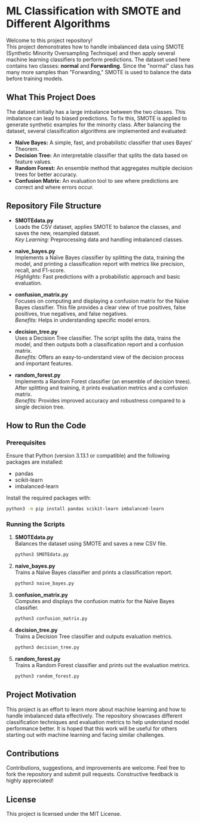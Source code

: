 
# ML Classification with SMOTE and Different Algorithms

Welcome to this project repository!  
This project demonstrates how to handle imbalanced data using SMOTE (Synthetic Minority Oversampling Technique) and then apply several machine learning classifiers to perform predictions. The dataset used here contains two classes: **normal** and **Forwarding**. Since the "normal" class has many more samples than "Forwarding," SMOTE is used to balance the data before training models.

## What This Project Does

The dataset initially has a large imbalance between the two classes. This imbalance can lead to biased predictions. To fix this, SMOTE is applied to generate synthetic examples for the minority class. After balancing the dataset, several classification algorithms are implemented and evaluated:

- **Naïve Bayes:** A simple, fast, and probabilistic classifier that uses Bayes’ Theorem.
- **Decision Tree:** An interpretable classifier that splits the data based on feature values.
- **Random Forest:** An ensemble method that aggregates multiple decision trees for better accuracy.
- **Confusion Matrix:** An evaluation tool to see where predictions are correct and where errors occur.

## Repository File Structure

- **SMOTEdata.py**  
  Loads the CSV dataset, applies SMOTE to balance the classes, and saves the new, resampled dataset.  
  *Key Learning:* Preprocessing data and handling imbalanced classes.

- **naive_bayes.py**  
  Implements a Naïve Bayes classifier by splitting the data, training the model, and printing a classification report with metrics like precision, recall, and F1-score.  
  *Highlights:* Fast predictions with a probabilistic approach and basic evaluation.

- **confusion_matrix.py**  
  Focuses on computing and displaying a confusion matrix for the Naïve Bayes classifier. This file provides a clear view of true positives, false positives, true negatives, and false negatives.  
  *Benefits:* Helps in understanding specific model errors.

- **decision_tree.py**  
  Uses a Decision Tree classifier. The script splits the data, trains the model, and then outputs both a classification report and a confusion matrix.  
  *Benefits:* Offers an easy-to-understand view of the decision process and important features.

- **random_forest.py**  
  Implements a Random Forest classifier (an ensemble of decision trees). After splitting and training, it prints evaluation metrics and a confusion matrix.  
  *Benefits:* Provides improved accuracy and robustness compared to a single decision tree.

## How to Run the Code

### Prerequisites

Ensure that Python (version 3.13.1 or compatible) and the following packages are installed:

- pandas
- scikit-learn
- imbalanced-learn

Install the required packages with:
```bash
python3 -m pip install pandas scikit-learn imbalanced-learn
```

### Running the Scripts

1. **SMOTEdata.py**  
   Balances the dataset using SMOTE and saves a new CSV file.
   ```bash
   python3 SMOTEdata.py
   ```

2. **naive_bayes.py**  
   Trains a Naïve Bayes classifier and prints a classification report.
   ```bash
   python3 naive_bayes.py
   ```

3. **confusion_matrix.py**  
   Computes and displays the confusion matrix for the Naïve Bayes classifier.
   ```bash
   python3 confusion_matrix.py
   ```

4. **decision_tree.py**  
   Trains a Decision Tree classifier and outputs evaluation metrics.
   ```bash
   python3 decision_tree.py
   ```

5. **random_forest.py**  
   Trains a Random Forest classifier and prints out the evaluation metrics.
   ```bash
   python3 random_forest.py
   ```

## Project Motivation

This project is an effort to learn more about machine learning and how to handle imbalanced data effectively. The repository showcases different classification techniques and evaluation metrics to help understand model performance better. It is hoped that this work will be useful for others starting out with machine learning and facing similar challenges.

## Contributions

Contributions, suggestions, and improvements are welcome. Feel free to fork the repository and submit pull requests. Constructive feedback is highly appreciated!

## License

This project is licensed under the MIT License.
